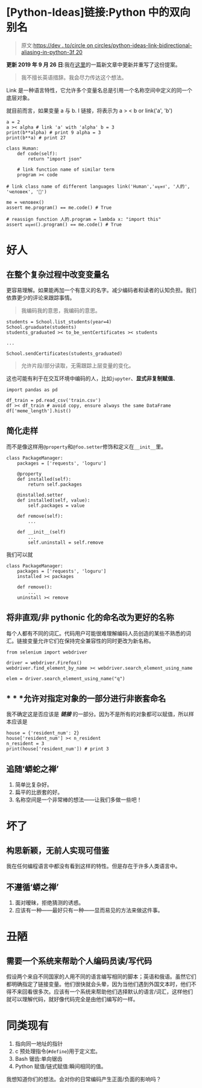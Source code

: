 # [Python-Ideas]链接:Python 中的双向别名

> 原文:[https://dev . to/circle on circles/python-ideas-link-bidirectional-aliasing-in-python-3f 20](https://dev.to/circleoncircles/python-ideas-link-bidirectional-aliasing-in-python-3f20)

**更新 2019 年 9 月 26 日**:我在[这里](https://dev.to/circleoncircles/rewrite-link-bidirectional-aliasing-in-python-ekl)的一篇新文章中更新并重写了这份提案。

> 我不擅长英语措辞。我会尽力传达这个想法。

Link 是一种语言特性，它允许多个变量名总是引用一个名称空间中定义的同一个底层对象。

就目前而言，如果变量 a 与 b. I 链接，将表示为 a > < b or link('a', 'b')

```
a = 2
a >< alpha # link 'a' with 'alpha' b = 3
print(b**alpha) # print 9 alpha = 3
print(b**a) # print 27 

class Human:
    def code(self):
        return "import json"

    # link function name of similar term
    program >< code

# link class name of different languages link('Human','มนุษย์', '人的', 'человек', '👤')

me = человек()
assert me.program() == me.code() # True 

# reassign function 人的.program = lambda x: "import this"
assert มนุษย์().program() == me.code() # True 
```

# [](#the-good)好人

## [](#alter-the-variable-name-throughout-a-complex-process)在整个复杂过程中改变变量名

更容易理解。如果能再加一个有意义的名字。减少编码者和读者的认知负担。我们依靠更少的评论来跟踪事情。

> 我编码我的意思，我编码的意思。

```
students = School.list_students(year=4)
School.gruaduate(students)
students_graduated >< to_be_sentCertificates >< students

...

School.sendCertificates(students_graduated) 
```

> 允许片段/部分读取，无需跟踪上层变量的变化。

这也可能有利于在交互环境中编码的人，比如`jupyter`、**显式非复制赋值**、

```
import pandas as pd

df_train = pd.read_csv('train.csv')
df >< df_train # avoid copy, ensure always the same DataFrame df['meme_length'].hist() 
```

## [](#simplify-aliasing)简化走样

而不是像这样用`@property`和`@foo.setter`修饰和定义在`__init__`里。

```
class PackageManager:
    packages = ['requests', 'loguru']

    @property
    def installed(self):
        return self.packages

    @installed.setter
    def installed(self, value):
        self.packages = value

    def remove(self):
        ...

    def __init__(self)
        ...
        self.uninstall = self.remove 
```

我们可以就

```
class PackageManager:
    packages = ['requests', 'loguru']
    installed >< packages

    def remove(): 
        ...
    uninstall >< remove 
```

## [](#change-unintuitivenonpythonic-naming-to-a-better-name)将非直观/非 pythonic 化的命名改为更好的名称

每个人都有不同的词汇。代码用户可能很难理解编码人员创造的某些不熟悉的词汇。链接变量允许它们在保持完全兼容性的同时更改为新名称。

```
from selenium import webdriver

driver = webdriver.Firefox()
webdriver.find_element_by_name >< webdriver.search_element_using_name

elem = driver.search_element_using_name("q") 
```

## * * *允许对指定对象的一部分进行非嵌套命名

我不确定这是否应该是 ***链接*** 的一部分。因为不是所有的对象都可以赋值，所以样本应该是

```
house = {'resident_num': 2}
house['resident_num'] >< n_resident
n_resident = 3
print(house['resident_num']) # print 3 
```

## [](#follow-the-zen-of-python)追随‘蟒蛇之禅’

1.  简单比复杂好。
2.  扁平的比嵌套的好。
3.  名称空间是一个非常棒的想法——让我们多做一些吧！

# [](#the-bad)坏了

## [](#novel-idea-no-previous-implementation-to-learn-from)构思新颖，无前人实现可借鉴

我在任何编程语言中都没有看到这样的特性。但是存在于许多人类语言中。

## [](#not-follow-the-zen-of-python)不遵循‘蟒之禅’

1.  面对暧昧，拒绝猜测的诱惑。
2.  应该有一种——最好只有一种——显而易见的方法来做这件事。

# [](#the-ugly)丑陋

## [](#need-a-system-to-help-individual-coders-to-readwrite-code)需要一个系统来帮助个人编码员读/写代码

假设两个来自不同国家的人用不同的语言编写相同的脚本；英语和俄语。虽然它们都明确指定了链接变量。他们很快就会头晕，因为当他们遇到外国文本时，他们不得不来回看很多次。应该有一个系统来帮助他们选择默认的语言/词汇，这样他们就可以理解代码，就好像代码完全是由他们编写的一样。

# [](#similar-existing)同类现有

1.  指向同一地址的指针
2.  c 预处理指令(`#define`)用于定义宏。
3.  Bash 锯齿:单向锯齿
4.  Python 赋值/链式赋值:瞬间相同的值。

我想知道你们的想法。会对你的日常编码产生正面/负面的影响吗？